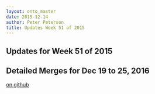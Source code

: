 ```yaml
---
layout: onto_master
date: 2015-12-14
author: Peter Peterson
title: Updates Week 51 of 2015
---
```

Updates for Week 51 of 2015
---------------------------

Detailed Merges for Dec 19 to 25, 2016
--------------------------------------
[on github](https://github.com/mantidproject/mantid/pulls?q=is%3Apr+merged%3A2016-12-20..2016-12-25)

